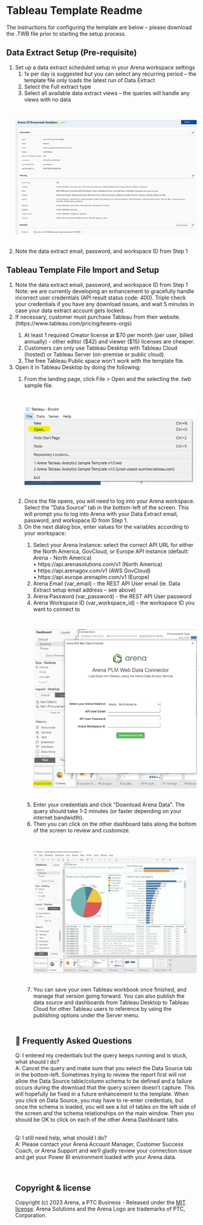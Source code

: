 # Tableau Template Readme

The instructions for configuring the template are below – please download the .TWB file prior to starting the setup process.

## Data Extract Setup (Pre-requisite)
<ol type="1">
<li>Set up a data extract scheduled setup in your Arena workspace settings 
<ol><li>1x per day is suggested but you can select any recurring period – the template file only loads the latest run of Data Extract </li>
<li>Select the Full extract type </li>
<li>Select all available data extract views – the queries will handle any views with no data </li></ol></li>

&nbsp;
<p align="center">
    <img src="https://github.com/ptc-arena/.github/blob/main/Arena_Analytics_SS2.png" alt="Arena Analytics">
</p>
&nbsp;

<li>Note the data extract email, password, and workspace ID from Step 1 </li></ol>

## Tableau Template File Import and Setup
<ol type="1">
<li>Note the data extract email, password, and workspace ID from Step 1<br>
  Note: we are currently developing an enhancement to gracefully handle incorrect user credentials (API result status code: 400). 
  Triple check your credentials if you have any download issues, and wait 5 minutes in case your data extract account gets locked. </li>
<li>If necessary, customer must purchase Tableau from their website. (https://www.tableau.com/pricing/teams-orgs)</li>
  <ol><li> At least 1 required Creator license at $70 per month (per user, billed annually) - other editor ($42) and viewer ($15) licenses are cheaper.</li>
    <li>Customers can only use Tableau Desktop with Tableau Cloud (hosted) or Tableau Server (on-premise or public cloud).</li>
    <li>The free Tableau Public space won't work with the template file. </li></ol>
  
 <li>Open it in Tableau Desktop by doing the following:</li> 
  <ol><li>From the landing page, click File > Open and the selecting the .twb sample file.

&nbsp;
<p align="center">
    <img src="https://github.com/ptc-arena/.github/blob/main/Tableau_SS1.png" alt="Arena Analytics">
</p>
&nbsp;</li>
    
  <li>Once the file opens, you will need to log into your Arena workspace. Select the "Data Source" tab in the bottom-left of the screen. This will prompt you to log into Arena with your Data Extract email, password, and workspace ID from Step 1.</li>
   <li>On the next dialog box, enter values for the variables according to your workspace:</li>
         <ol><li>Select your Arena Instance: select the correct API URL for either the North America, GovCloud, or Europe API instance (default: Arena - North America)<br>
        •	https://api.arenasolutions.com/v1 (North America)<br>
        •	https://api.arenagov.com/v1 (AWS GovCloud)<br>
        •	https://api.europe.arenaplm.com/v1 (Europe)</li>
            <li>Arena Email (var_email) - the REST API User email (ie. Data Extract setup email address – see above)</li>
            <li>Arena Password (var_password) - the REST API User password</li>
            <li>Arena Workspace ID (var_workspace_id) - the workspace ID you want to connect to</li>

&nbsp; 
<p align="center">
    <img src="https://github.com/ptc-arena/.github/blob/main/Tableau_SS2.png" alt="Arena Analytics">
</p>
&nbsp;  
   
   <li>Enter your credentials and click "Download Arena Data". The query should take 1-2 minutes (or faster depending on your internet bandwidth).</li>
   <li>Then you can click on the other dashboard tabs along the bottom of the screen to review and customize.</li>
 
&nbsp;
<p align="center">
    <img src="https://github.com/ptc-arena/.github/blob/main/Tableau_SS3.png" alt="Arena Analytics">
</p>
&nbsp;

 <li>You can save your own Tableau workbook once finished, and manage that version going forward. You can also publish the data source and dashboards from 
    Tableau Desktop to Tableau Cloud for other Tableau users to reference by using the publishing options under the Server menu. </li>
        </ol>

</ol><br>
  
## 👋 Frequently Asked Questions
Q: I entered my credentials but the query keeps running and is stuck, what should I do?<br>
A: Cancel the query and make sure that you select the Data Source tab in the bottom-left. Sometimes trying to review the report first will not allow the Data Source table/column schema to be defined and a failure occurs during the download that the query screen doesn’t capture. This will hopefully be fixed in a future enhancement to the template. When you click on Data Source, you may have to re-enter credentials, but once the schema is loaded, you will see a list of tables on the left side of the screen and the schema relationships on the main window. 
  Then you should be OK to click on each of the other Arena Dashboard tabs.
<br><br>

Q: I still need help, what should I do?<br>
A: Please contact your Arena Account Manager, Customer Success Coach, or Arena Support and we’ll gladly review your connection issue and get your Power BI environment loaded with your Arena data.

<br>

## Copyright & license

Copyright (c) 2023 Arena, a PTC Business - Released under the [MIT license](LICENSE). Arena Solutions and the Arena Logo are trademarks of PTC, Corporation.
